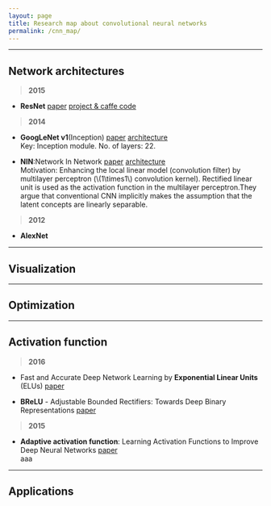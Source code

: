 ```yaml
---
layout: page
title: Research map about convolutional neural networks
permalink: /cnn_map/
---
```


------

## Network architectures



> **2015**

* **ResNet** 
[paper](http://arxiv.org/abs/1512.03385) 
[project & caffe code](https://github.com/KaimingHe/deep-residual-networks)

> **2014**

* **GoogLeNet v1**(Inception) 
[paper](http://arxiv.org/abs/1409.4842)
[architecture](http://ethereon.github.io/netscope/#/preset/googlenet)  
Key: Inception module. No. of layers: 22.

* **NIN**:Network In Network 
[paper](http://arxiv.org/abs/1312.4400)
[architecture](http://ethereon.github.io/netscope/#/preset/nin)  
Motivation: Enhancing the local linear model (convolution filter) by multilayer perceptron (\\(1\times1\\) convolution kernel). Rectified linear unit is used as the activation function in the multilayer perceptron.They argue that conventional CNN implicitly makes the assumption that the latent concepts are linearly separable.



> **2012**

* **AlexNet**


------

## Visualization



------

## Optimization




------

## Activation function

> **2016**

* Fast and Accurate Deep Network Learning by **Exponential Linear Units** (ELUs) 
[paper](http://arxiv.org/abs/1511.07289)  


* **BReLU** - Adjustable Bounded Rectifiers: Towards Deep Binary Representations 
[paper](http://arxiv.org/abs/1511.06201)  


> **2015**

* **Adaptive activation function**: Learning Activation Functions to Improve Deep Neural Networks 
[paper](http://arxiv.org/abs/1412.6830)  
aaa


------

## Applications

